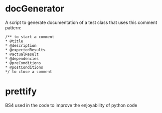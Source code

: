 # docGenerator
A script to generate documentation of a test class that uses this comment pattern:
```
/** to start a comment 
* @title
* @description 
* @expectedResults 
* @actualResult 
* @dependencies 
* @preConditions 
* @postConditions
*/ to close a comment
```
# prettify
BS4 used in the code to improve the enjoyability of python code
